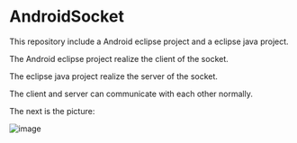 # AndroidSocket

This repository include a Android eclipse project and a eclipse java project.

The Android eclipse project realize the client of the socket.

The eclipse java project realize the server of the socket.

The client and server can communicate with each other normally.

The next is the picture:

![image](https://github.com/EasyLiu-Ly/AndroidSocket/socket.png)
